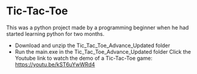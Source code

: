 # Tic-Tac-Toe
This was a python project made by a programming beginner when he had started learning python for two months.
- Download and unzip the Tic_Tac_Toe_Advance_Updated folder
- Run the main.exe in the Tic_Tac_Toe_Advance_Updated folder
Click the Youtube link to watch the demo of a Tic-Tac-Toe game:
https://youtu.be/kST6uYwWRd4 
